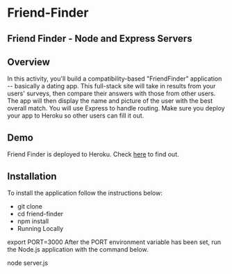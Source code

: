 # Friend-Finder
## Friend Finder - Node and Express Servers
## Overview

In this activity, you'll build a compatibility-based "FriendFinder" application -- basically a dating app. This full-stack site will take in results from your users' surveys, then compare their answers with those from other users. The app will then display the name and picture of the user with the best overall match.
You will use Express to handle routing. Make sure you deploy your app to Heroku so other users can fill it out.

## Demo

Friend Finder is deployed to Heroku. Check [here](https://damp-springs-37621.herokuapp.com/) to find out.

## Installation

To install the application follow the instructions below:

- git clone 
- cd friend-finder
- npm install
- Running Locally

export PORT=3000
After the PORT environment variable has been set, run the Node.js application with the command below.

node server.js
